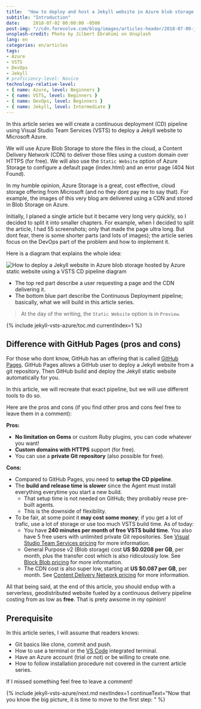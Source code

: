 ```yaml
---
title:  "How to deploy and host a Jekyll website in Azure blob storage using a VSTS continuous deployment pipeline"
subtitle: "Introduction"
date:     2018-07-02 00:00:00 -0500
post-img: "//cdn.forevolve.com/blog/images/articles-header/2018-07-00-jekyll-vsts-azure-v3.jpg"
unsplash-credit: Photo by Jilbert Ebrahimi on Unsplash
lang: en
categories: en/articles
tags: 
- Azure
- VSTS
- DevOps
- Jekyll
# proficiency-level: Novice
technology-relative-level:
- { name: Azure, level: Beginners }
- { name: VSTS, level: Beginners }
- { name: DevOps, level: Beginners }
- { name: Jekyll, level: Intermediate }
---
```


In this article series we will create a continuous deployment (CD) pipeline using Visual Studio Team Services (VSTS) to deploy a Jekyll website to Microsoft Azure.

We will use Azure Blob Storage to store the files in the cloud, a Content Delivery Network (CDN) to deliver those files using a custom domain over HTTPS (for free). We will also use the `Static Website` option of Azure Storage to configure a default page (index.html) and an error page (404 Not Found).

In my humble opinion, Azure Storage is a great, cost effective, cloud storage offering from Microsoft (and no they dont pay me to say that). For example, the images of this very blog are delivered using a CDN and stored in Blob Storage on Azure.

Initially, I planed a single article but it became very long very quickly, so I decided to split it into smaller chapters.
For example, when I decided to split the article, I had 55 screenshots; only that made the page ultra long.
But dont fear, there is some shorter parts (and lots of images); the article series focus on the DevOps part of the problem and how to implement it.

Here is a diagram that explains the whole idea:<!--more-->

![How to deploy a Jekyll website in Azure blob storage hosted by Azure static website using a VSTS CD pipeline diagram](//cdn.forevolve.com/blog/images/2018/VSTS-jekyll-git-vsts-azure-flow.png)

- The top red part describe a user requesting a page and the CDN delivering it.
- The bottom blue part describe the Continuous Deployment pipeline; basically, what we will build in this article series.

> At the day of the writing, the `Static Website` option is in `Preview`.

{% include jekyll-vsts-azure/toc.md currentIndex=1 %}

## Difference with GitHub Pages (pros and cons)

For those who dont know, GitHub has an offering that is called [GitHub Pages](https://pages.github.com/).
GitHub Pages allows a GitHub user to deploy a Jekyll website from a git repository.
Then GitHub build and deploy the Jekyll static website automatically for you.

In this article, we will recreate that exact pipeline, but we will use different tools to do so.

Here are the pros and cons (if you find other pros and cons feel free to leave them in a comment):

**Pros:**

- **No limitation on Gems** or custom Ruby plugins, you can code whatever you want!
- **Custom domains with HTTPS** support (for free).
- You can use a **private Git repository** (also possible for free).

**Cons:**

- Compared to GitHub Pages, you need to **setup the CD pipeline**.
- The **build and release time is slower** since the Agent must install everything everytime you start a new build.
  - That setup time is not needed on GitHub; they probably reuse pre-built agents.
  - This is the downside of flexibility.
- To be fair, at some point it **may cost some money**; if you get a lot of trafic, use a lot of storage or use too much VSTS build time. As of today:
  - You have **240 minutes per month of free VSTS build time**. You also have 5 free users with unlimited private Git repositories. See [Visual Studio Team Services pricing](https://azure.microsoft.com/en-us/pricing/details/visual-studio-team-services/) for more information.
  - General Purpose v2 (Blob storage) cost **US $0.0208 per GB**, per month, plus the transfer cost which is also ridiculously low. See [Block Blob pricing](https://azure.microsoft.com/en-us/pricing/details/storage/blobs/) for more information.
  - The CDN cost is also super low, starting at **US $0.087 per GB**, per month. See [Content Delivery Network pricing](https://azure.microsoft.com/en-us/pricing/details/cdn/) for more information.

All that being said, at the end of this article, you should endup with a serverless, geodistributed website fueled by a continuous delivery pipeline costing from as low as **free**. That is prety awsome in my opinion!

## Prerequisite

In this article series, I will assume that readers knows:

- Git basics like clone, commit and push.
- How to use a terminal or the [VS Code](https://code.visualstudio.com/download) integrated terminal.
- Have an Azure account (trial or not) or be willing to create one.
- How to follow installation procedure not covered in the current article series.

If I missed something feel free to leave a comment!

{% include jekyll-vsts-azure/next.md nextIndex=1 continueText="Now that you know the big picture, it is time to move to the first step: " %}

<!-- ## ...

Microsoft showcased a way to host static websites with Azure Blob Storage during Build 2018 and, as of today, it is in preview in some datacenters.
We will combine that offering with the power of Azure CDN, VSTS and Git to create a free hosting for our static Jekyll website similar to GitHub Pages. -->
